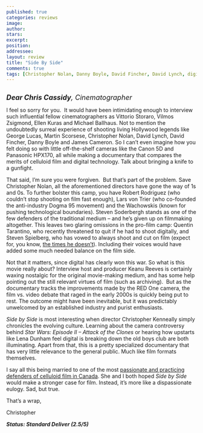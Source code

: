 ```yaml
---
published: true
categories: reviews
image:
author: 
stars: 
excerpt: 
position: 
addressee: 
layout: review
title: "Side By Side"
comments: true
tags: [Christopher Nolan, Danny Boyle, David Fincher, David Lynch, digital, documentary, Film, George Lucas, James Cameron, Letters, Martin Scorsese, Red, video]
---
```

<div><p><span class="full-image-block ssNonEditable"><span><a href="/letters/2013/3/26/side-by-side.html"><img src="http://static.squarespace.com/static/5005f6bcc4aa41161b33e89e/5329cf1fe4b07c068ebf74de/5329cf1fe4b07c068ebf77fb/1364321044367/Side%20By%20Side.jpg" alt="" /></a></span></span></p>
<p><em style="font-size:130%;"><strong>Dear Chris Cassidy</strong>, Cinematographer</em></p>
<p>I feel so sorry for you. &nbsp;It would have been intimidating enough to interview such influential fellow cinematographers as Vittorio Storaro, Vilmos Zsigmond, Ellen Kuras and Michael Ballhaus. Not to mention the undoubtedly surreal experience of shooting living Hollywood legends like George Lucas, Martin Scorsese, Christopher Nolan, David Lynch, David Fincher, Danny Boyle and James Cameron. So I can&rsquo;t even imagine how you felt doing so with little off-the-shelf cameras like the Canon 5D and Panasonic HPX170, all while making a documentary that compares the merits of celluloid film and digital technology. Talk about bringing a knife to a gunfight.</p>
<p>That said, I&rsquo;m sure you were forgiven.&nbsp; But that&rsquo;s part of the problem. Save Christopher Nolan, all the aforementioned directors have gone the way of 1s and 0s. To further bolster this camp, you have Robert Rodriguez (who couldn&rsquo;t stop shooting on film fast enough), Lars von Trier (who co-founded the anti-industry Dogma 95 movement) and the Wachowskis (known for pushing technological boundaries). Steven Soderbergh stands as one of the few defenders of the traditional medium &ndash; and he&rsquo;s given up on filmmaking altogether. This leaves two glaring omissions in the pro-film camp: Quentin Tarantino, who recently threatened to quit if he had to shoot digitally, and Steven Spielberg, who has vowed to always shoot and cut on film (expect for, you know, <a href="http://www.imdb.com/title/tt0983193/?ref_=sr_1">the times he doesn&rsquo;t</a>). Including their voices would have added some much needed balance on the film side.</p>
<p>Not that it matters, since digital has clearly won this war. So what is this movie really about? Interview host and producer Keanu Reeves is certainly waxing nostalgic for the original movie-making medium, and has some help pointing out the still relevant virtues of film (such as archiving).&nbsp; But as the documentary tracks the improvements made by the RED One camera, the film vs. video debate that raged in the early 2000s is quickly being put to rest. The outcome might have been inevitable, but it was predictably unwelcomed by an established industry and purist enthusiasts.</p>
<p><em>Side by Side</em> is most interesting when director Christopher Kenneally simply chronicles the evolving culture. Learning about the camera controversy behind <em>Star Wars: Episode II &ndash; Attack of the Clones</em> or hearing how upstarts like Lena Dunham feel digital is breaking down the old boys club are both illuminating. Apart from that, this is a pretty specialized documentary that has very little relevance to the general public. Much like film formats themselves.</p>
<p>I say all this being married to one of the most <a href="http://www.firstkissfilms.com/">passionate and practicing defenders of celluloid film in Canada</a>. She and I both hoped <em>Side by Side</em> would make a stronger case for film. Instead, it&rsquo;s more like a dispassionate eulogy. Sad, but true.</p>
<p>That&rsquo;s a wrap,</p>
<p>Christopher</p>
<p><strong><em>Status: Standard Deliver (2.5/5)</em></strong></p></div>
